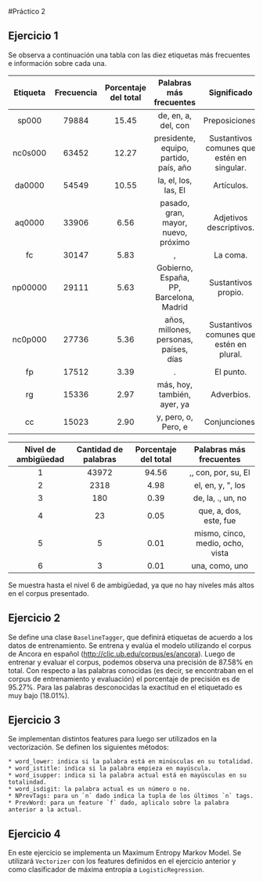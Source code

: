 #Práctico 2


## Ejercicio 1
Se observa a continuación una tabla con las diez etiquetas más frecuentes
e información sobre cada una.

| Etiqueta | Frecuencia | Porcentaje del total | Palabras más frecuentes |Significado|
|:-----:|:-----:|:-----:|:-----:|:-----:|
|sp000	| 79884 | 15.45	| de, en, a, del, con | Preposiciones. |
|nc0s000| 63452 | 12.27	| presidente, equipo, partido, país, año | Sustantivos comunes que estén en singular. |
|da0000	| 54549 | 10.55	| la, el, los, las, El | Artículos. |
|aq0000	| 33906 | 6.56	| pasado, gran, mayor, nuevo, próximo | Adjetivos descriptivos. |
|fc     | 30147 | 5.83	| , | La coma. |
|np00000| 29111 | 5.63	| Gobierno, España, PP, Barcelona, Madrid | Sustantivos propio. |
|nc0p000| 27736 | 5.36	| años, millones, personas, países, días | Sustantivos comunes que estén en plural. |
|fp	    | 17512 | 3.39	| . | El punto. |
|rg	    | 15336	| 2.97	| más, hoy, también, ayer, ya | Adverbios. |
|cc	    | 15023	| 2.90	| y, pero, o, Pero, e | Conjunciones. |

| Nivel de ambigüedad | Cantidad de palabras | Porcentaje del total | Palabras más frecuentes |
|:-----:|:-----:|:-----:|:-----:|
|1|	43972|	94.56	|,, con, por, su, El|
|2|	2318|	4.98	|el, en, y, ", los|
|3|	180|	0.39	|de, la, ., un, no|
|4|	23|	0.05	|que, a, dos, este, fue|
|5|	5|	0.01	|mismo, cinco, medio, ocho, vista|
|6|	3|	0.01	|una, como, uno|

Se muestra hasta el nivel 6 de ambigüedad, ya que no hay niveles más
altos en el corpus presentado.

## Ejercicio 2
Se define una clase `BaselineTagger`, que definirá etiquetas de acuerdo
a los datos de entrenamiento. Se entrena y evalúa el modelo utilizando
el corpus de Ancora en español (http://clic.ub.edu/corpus/es/ancora).
Luego de entrenar y evaluar el corpus, podemos observa una precisión
de 87.58% en total. Con respecto a las palabras conocidas (es decir,
se encontraban en el corpus de entrenamiento y evaluación) el
porcentaje de precisión es de 95.27%. Para las palabras desconocidas
la exactitud en el etiquetado es muy bajo (18.01%).

## Ejercicio 3
Se implementan distintos features para luego ser utilizados en la
vectorización. Se definen los siguientes métodos:

    * word_lower: indica si la palabra está en minúsculas en su totalidad.
    * word_istitle: indica si la palabra empieza en mayúscula.
    * word_isupper: indica si la palabra actual está en mayúsculas en su totalindad.
    * word_isdigit: la palabra actual es un número o no.
    * NPrevTags: para un `n` dado indica la tupla de los últimos `n` tags.
    * PrevWord: para un feature `f` dado, aplicalo sobre la palabra anterior a la actual.

## Ejercicio 4
En este ejercicio se implementa un Maximum Entropy Markov Model. Se utilizará
`Vectorizer` con los features definidos en el ejercicio anterior y como clasificador
de máxima entropia a `LogisticRegression`.

